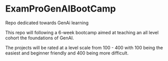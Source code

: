 # ExamProGenAIBootCamp
Repo dedicated towards GenAi learning

This repo will following a 6-week bootcamp aimed at teaching an all level cohort the foundations of GenAI.

The projects will be rated at a level scale from 100 - 400 with 100 being the easiest and beginner friendly and 400 being more difficult. 
